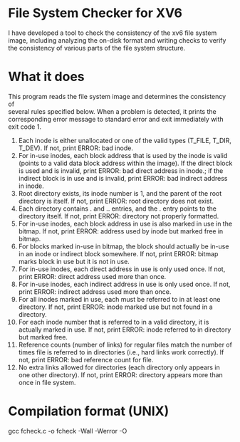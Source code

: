 # File System Checker for XV6

I have developed a tool to check the consistency of the xv6 file system image, 
including analyzing the on-disk format and writing checks to verify the consistency 
of various parts of the file system structure.  

# What it does

This program reads the file system image and determines the consistency of  
several rules specified below. When a problem is detected, it prints the  
corresponding error message to standard error and exit immediately with exit code 1.  

1. Each inode is either unallocated or one of the valid types (T_FILE, T_DIR, T_DEV). 
If not, print ERROR: bad inode.  
2. For in-use inodes, each block address that is used by the inode is valid (points to 
a valid data block address within the image). If the direct block is used and is 
invalid, print ERROR: bad direct address in inode.; if the indirect block is in 
use and is invalid, print ERROR: bad indirect address in inode.  
3. Root directory exists, its inode number is 1, and the parent of the root directory is 
itself. If not, print ERROR: root directory does not exist.  
4. Each directory contains . and .. entries, and the . entry points to the directory 
itself. If not, print ERROR: directory not properly formatted.  
5. For in-use inodes, each block address in use is also marked in use in the bitmap. 
If not, print ERROR: address used by inode but marked free in bitmap.  
6. For blocks marked in-use in bitmap, the block should actually be in-use in an 
inode or indirect block somewhere. If not, print ERROR: bitmap marks block 
in use but it is not in use.  
7. For in-use inodes, each direct address in use is only used once. If not, 
print ERROR: direct address used more than once.  
8. For in-use inodes, each indirect address in use is only used once. If not, 
print ERROR: indirect address used more than once.  
9. For all inodes marked in use, each must be referred to in at least one directory. If 
not, print ERROR: inode marked use but not found in a directory.  
10. For each inode number that is referred to in a valid directory, it is actually marked 
in use. If not, print ERROR: inode referred to in directory but marked 
free.  
11. Reference counts (number of links) for regular files match the number of times 
file is referred to in directories (i.e., hard links work correctly). If not, print ERROR: 
bad reference count for file.  
12. No extra links allowed for directories (each directory only appears in one other 
directory). If not, print ERROR: directory appears more than once in file 
system.  

# Compilation format (UNIX)

gcc fcheck.c -o fcheck -Wall -Werror -O